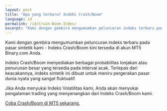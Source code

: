 ```yaml
---
layout: post
title: "Apa yang terbaru? Indeks Crash/Boom"
language: id
permalink: /id/Crash-Boom-Index/
excerpt: "Kami dengan gembira mengumumkan peluncuran indeks terbaru pada pasar sintetik kami - Indeks Crash/Boom kini tersedia di akun MT5 Binary.com Anda..."
---
```


Kami dengan gembira mengumumkan peluncuran indeks terbaru pada pasar sintetik kami - Indeks Crash/Boom kini tersedia di akun MT5 Binary.com Anda.

Indeks Crash/Boom menyediakan berbagai probabilitas lonjakan atau penurunan besar yang tersedia pada interval acak. Terlepas dari keacakannya, indeks sintetik ini dibuat untuk meniru pergerakan pasar dunia nyata yang sangat fluktuatif.

Jika Anda menyukai Indeks Volatilitas kami, Anda akan menyukai pengalaman trading yang menyenangkan dari Indeks Crash/Boom kami.

<div class="cta">
    <a class="button" href="https://www.binary.com/en/user/metatrader.html"><span>Coba Crash/Boom di MT5 sekarang.</span></a>
</div>